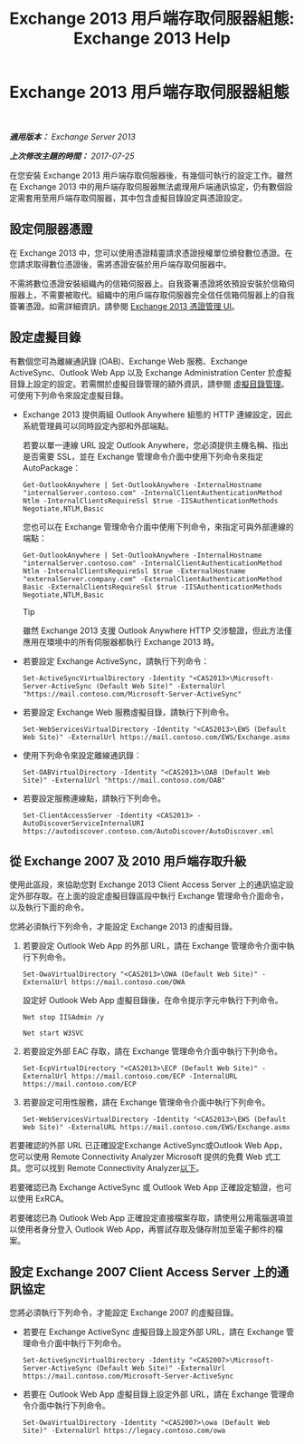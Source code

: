 ﻿---
title: 'Exchange 2013 用戶端存取伺服器組態: Exchange 2013 Help'
TOCTitle: Exchange 2013 用戶端存取伺服器組態
ms:assetid: 01432ae4-2a00-44a4-a4dd-4eb8d7e6cfae
ms:mtpsurl: https://technet.microsoft.com/zh-tw/library/Hh529912(v=EXCHG.150)
ms:contentKeyID: 50472455
ms.date: 05/21/2018
mtps_version: v=EXCHG.150
ms.translationtype: MT
---

# Exchange 2013 用戶端存取伺服器組態

 

_**適用版本：** Exchange Server 2013_

_**上次修改主題的時間：** 2017-07-25_

在您安裝 Exchange 2013 用戶端存取伺服器後，有幾個可執行的設定工作。雖然在 Exchange 2013 中的用戶端存取伺服器無法處理用戶端通訊協定，仍有數個設定需套用至用戶端存取伺服器，其中包含虛擬目錄設定與憑證設定。

## 設定伺服器憑證

在 Exchange 2013 中，您可以使用憑證精靈請求憑證授權單位頒發數位憑證。在您請求取得數位憑證後，需將憑證安裝於用戶端存取伺服器中。

不需將數位憑證安裝組織內的信箱伺服器上。自我簽署憑證將依預設安裝於信箱伺服器上，不需要被取代。組織中的用戶端存取伺服器完全信任信箱伺服器上的自我簽署憑證。如需詳細資訊，請參閱 [Exchange 2013 憑證管理 UI](exchange-2013-certificate-management-ui-exchange-2013-help.md)。

## 設定虛擬目錄

有數個您可為離線通訊錄 (OAB)、Exchange Web 服務、Exchange ActiveSync、Outlook Web App 以及 Exchange Administration Center 於虛擬目錄上設定的設定。若需關於虛擬目錄管理的額外資訊，請參閱 [虛擬目錄管理](virtual-directory-management-exchange-2013-help.md)。可使用下列命令來設定虛擬目錄。

  - Exchange 2013 提供兩組 Outlook Anywhere 組態的 HTTP 連線設定，因此系統管理員可以同時設定內部和外部端點。
    
    若要以單一連線 URL 設定 Outlook Anywhere，您必須提供主機名稱、指出是否需要 SSL，並在 Exchange 管理命令介面中使用下列命令來指定 AutoPackage：
    
        Get-OutlookAnywhere | Set-OutlookAnywhere -InternalHostname "internalServer.contoso.com" -InternalClientAuthenticationMethod Ntlm -InternalClientsRequireSsl $true -IISAuthenticationMethods Negotiate,NTLM,Basic
    
    您也可以在 Exchange 管理命令介面中使用下列命令，來指定可與外部連線的端點：
    
        Get-OutlookAnywhere | Set-OutlookAnywhere -InternalHostname "internalServer.contoso.com" -InternalClientAuthenticationMethod Ntlm -InternalClientsRequireSsl $true -ExternalHostname "externalServer.company.com" -ExternalClientAuthenticationMethod Basic -ExternalClientsRequireSsl $true -IISAuthenticationMethods Negotiate,NTLM,Basic
    
    > [!TIP]  
	> 雖然 Exchange 2013 支援 Outlook Anywhere HTTP 交涉驗證，但此方法僅應用在環境中的所有伺服器都執行 Exchange 2013 時。


  - 若要設定 Exchange ActiveSync，請執行下列命令：
    
        Set-ActiveSyncVirtualDirectory -Identity "<CAS2013>\Microsoft-Server-ActiveSync (Default Web Site)" -ExternalUrl "https://mail.contoso.com/Microsoft-Server-ActiveSync"

  - 若要設定 Exchange Web 服務虛擬目錄，請執行下列命令。
    
        Set-WebServicesVirtualDirectory -Identity "<CAS2013>\EWS (Default Web Site)" -ExternalUrl https://mail.contoso.com/EWS/Exchange.asmx

  - 使用下列命令來設定離線通訊錄：
    
        Set-OABVirtualDirectory -Identity "<CAS2013>\OAB (Default Web Site)" -ExternalUrl "https://mail.contoso.com/OAB"

  - 若要設定服務連線點，請執行下列命令。
    
        Set-ClientAccessServer -Identity <CAS2013> -AutoDiscoverServiceInternalURI https://autodiscover.contoso.com/AutoDiscover/AutoDiscover.xml

## 從 Exchange 2007 及 2010 用戶端存取升級

使用此區段，來協助您對 Exchange 2013 Client Access Server 上的通訊協定設定外部存取。在上面的設定虛擬目錄區段中執行 Exchange 管理命令介面命令，以及執行下面的命令。

您將必須執行下列命令，才能設定 Exchange 2013 的虛擬目錄。

1.  若要設定 Outlook Web App 的外部 URL，請在 Exchange 管理命令介面中執行下列命令。
    
        Set-OwaVirtualDirectory "<CAS2013>\OWA (Default Web Site)" -ExternalUrl https://mail.contoso.com/OWA
    
    設定好 Outlook Web App 虛擬目錄後，在命令提示字元中執行下列命令。
      ```
      Net stop IISAdmin /y
      ```
      ```
      Net start W3SVC
      ```

2.  若要設定外部 EAC 存取，請在 Exchange 管理命令介面中執行下列命令。
    
        Set-EcpVirtualDirectory "<CAS2013>\ECP (Default Web Site)" -ExternalUrl https://mail.contoso.com/ECP -InternalURL https://mail.contoso.com/ECP 

3.  若要設定可用性服務，請在 Exchange 管理命令介面中執行下列命令。
    
        Set-WebServicesVirtualDirectory -Identity "<CAS2013>\EWS (Default Web Site)" -ExternalURL https://mail.contoso.com/EWS/Exchange.asmx

若要確認的外部 URL 已正確設定Exchange ActiveSync或Outlook Web App，您可以使用 Remote Connectivity Analyzer Microsoft 提供的免費 Web 式工具。您可以找到 Remote Connectivity Analyzer[以下](http://go.microsoft.com/fwlink/?linkid=154308)。

若要確認已為 Exchange ActiveSync 或 Outlook Web App 正確設定驗證，也可以使用 ExRCA。

若要確認已為 Outlook Web App 正確設定直接檔案存取，請使用公用電腦選項並以使用者身分登入 Outlook Web App，再嘗試存取及儲存附加至電子郵件的檔案。

## 設定 Exchange 2007 Client Access Server 上的通訊協定

您將必須執行下列命令，才能設定 Exchange 2007 的虛擬目錄。

  - 若要在 Exchange ActiveSync 虛擬目錄上設定外部 URL，請在 Exchange 管理命令介面中執行下列命令。
    
        Set-ActiveSyncVirtualDirectory -Identity "<CAS2007>\Microsoft-Server-ActiveSync (Default Web Site)" -ExternalUrl https://mail.contoso.com/Microsoft-Server-ActiveSync

  - 若要在 Outlook Web App 虛擬目錄上設定外部 URL，請在 Exchange 管理命令介面中執行下列命令。
    
        Set-OwaVirtualDirectory -Identity "<CAS2007>\owa (Default Web Site)" -ExternalUrl https://legacy.contoso.com/owa

